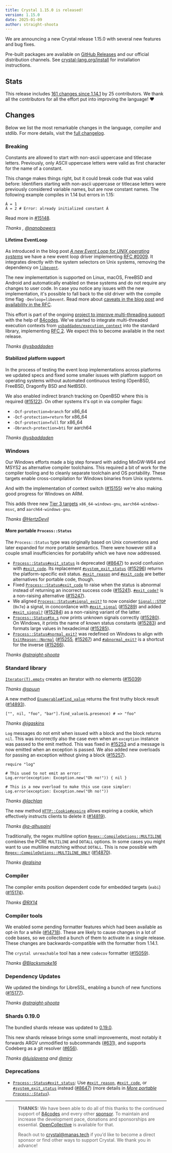 ```yaml
---
title: Crystal 1.15.0 is released!
version: 1.15.0
date: 2025-01-09
author: straight-shoota
---
```


We are announcing a new Crystal release 1.15.0 with several new features and bug fixes.

Pre-built packages are available on [GitHub Releases](https://github.com/crystal-lang/crystal/releases/tag/1.15.0)
and our official distribution channels.
See [crystal-lang.org/install](https://crystal-lang.org/install/) for
installation instructions.

## Stats

This release includes [161 changes since 1.14.1](https://github.com/crystal-lang/crystal/pulls?q=is%3Apr+milestone%3A1.15.0)
by 25 contributors.  We thank all the contributors for all the effort put into
improving the language! ❤️

## Changes

Below we list the most remarkable changes in the language, compiler and stdlib.
For more details, visit the [full changelog](https://github.com/crystal-lang/crystal/releases/tag/1.15.0).

### Breaking

Constants are allowed to start with non-ascii uppercase and titlecase letters.
Previously, only ASCII uppercase letters were valid as first character for the
name of a constant.

This change makes things right, but it could break code that was valid before:
Identifiers starting with non-ascii uppercase or titlecase letters were
previously considered variable names, but are now constant names.
The following example compiles in 1.14 but errors in 1.15:

```cr
Á = 1
Á = 2 # Error: already initialized constant Á
```

Read more in [#15148].

_Thanks , [@nanobowers]_

[#15148]: https://github.com/crystal-lang/crystal/pull/15148

#### Lifetime EventLoop

As introduced in the blog post [_A new Event Loop for UNIX operating systems_](/2024/11/05/lifetime-event-loop/)
we have a new event loop driver implementing [RFC #0009].
It integrates directly with the system selectors on Unix systems, removing the
dependency on [`libevent`].

The new implementation is supported on Linux, macOS, FreeBSD and Android and
automatically enabled on these systems and do not require any changes to user
code.
In case you notice any issues with the new implementation, it's possible to fall
back to the old driver with the compile time flag `-Devloop=libevent`.
Read more about [caveats in the blog post][caveats] and [availability in the RFC][availability].

This effort is part of the ongoing [project to improve multi-threading support](/2024/02/09/84codes-manas-mt)
with the help of [84codes].
We've started to integrate multi-threaded execution contexts from [`ysbaddaden/execution_context`]
into the standard library, implementing [RFC 2](https://github.com/crystal-lang/rfcs/pull/2).
We expect this to become available in the next release.

_Thanks [@ysbaddaden]_

[`libevent`]: https://libevent.org/
[caveats]: /2024/11/05/lifetime-event-loop/#caveats
[availability]: https://github.com/crystal-lang/rfcs/blob/main/text/0009-lifetime-event_loop.md#availability
[RFC #0009]: https://github.com/crystal-lang/rfcs/blob/main/text/0009-lifetime-event_loop.md
[`ysbaddaden/execution_context`]: https://github.com/ysbaddaden/execution_context

#### Stabilized platform support

In the process of testing the event loop implementations across platforms we
updated specs and fixed some smaller issues with platform support on operating
systems without automated continuous testing (OpenBSD, FreeBSD, Dragonfly BSD
and NetBSD).

We also enabled indirect branch tracking on OpenBSD where this is required
([#15122]). On other systems it's opt in via compiler flags:

- `-Dcf-protection=branch` for x86_64
- `-Dcf-protection=return` for x86_64
- `-Dcf-protection=full` for x86_64
- `-Dbranch-protection=bti` for aarch64

_Thanks  [@ysbaddaden]_

[#15122]: https://github.com/crystal-lang/crystal/issues/15122

### Windows

Our Windows efforts made a big step forward with adding MinGW-W64 and MSYS2 as
alternative compiler toolchains.  This required a bit of work for the compiler
tooling and to cleanly separate toolchain and OS portability.  These targets
enable cross-compilation for Windows binaries from Unix systems.

And with the implementation of context switch ([#15155]) we're also making good
progress for Windows on ARM.

This adds three new [Tier 3 targets](https://crystal-lang.org/reference/1.15/syntax_and_semantics/platform_support.html)
`x86_64-windows-gnu`, `aarch64-windows-msvc`, and `aarch64-windows-gnu`.

_Thanks  [@HertzDevil]_

[#15155]: https://github.com/crystal-lang/crystal/issues/15155

#### More portable `Process::Status`

The `Process::Status` type was originally based on Unix conventions and
later expanded for more portable semantics.  There were however still a couple
small insufficiencies for portability which we have now addressed.

- [`Process::Status#exit_status`] is deprecated ([#8647]) to avoid confusion with
  [`#exit_code`].  Its replacement [`#system_exit_status`] ([#15296]) returns the
  platform-specific exit status.  [`#exit_reason`] and [`#exit_code`] are better
  alternatives for portable code, though.
- Fixed [`Process::Status#exit_code`] to raise when the status is abnormal instead
  of returning an incorrect success code ([#15241]).  [`#exit_code?`] is a
  non-raising alternative ([#15247]).
- We aligned [`Process::Status#signal_exit?`] to now consider [`Signal::STOP`]
  (`0x7e`) a signal, in concordance with  [`#exit_signal`] ([#15289]) and added
  [`#exit_signal?`] ([#15284]) as a non-raising variant of the latter.
- [`Process::Status#to_s`] now prints unknown signals correctly ([#15280]).
  On Windows, it prints the name of known status constants ([#15283]) and
  formats large values in hexadecimal ([#15285]).
- [`Process::Status#normal_exit?`] was redefined on Windows to align with
  [`ExitReason::Normal`] ([#15255], [#15267]) and [`#abnormal_exit?`] is a shortcut
  for the inverse ([#15266]).

_Thanks  [@straight-shoota]_

[#8647]: https://github.com/crystal-lang/crystal/issues/8647
[#15296]: https://github.com/crystal-lang/crystal/issues/15296
[#15241]: https://github.com/crystal-lang/crystal/issues/15241
[#15247]: https://github.com/crystal-lang/crystal/issues/15247
[#15289]: https://github.com/crystal-lang/crystal/issues/15289
[#15284]: https://github.com/crystal-lang/crystal/issues/15284
[#15280]: https://github.com/crystal-lang/crystal/issues/15280
[#15283]: https://github.com/crystal-lang/crystal/issues/15283
[#15285]: https://github.com/crystal-lang/crystal/issues/15285
[#15255]: https://github.com/crystal-lang/crystal/issues/15255
[#15267]: https://github.com/crystal-lang/crystal/issues/15267
[#15266]: https://github.com/crystal-lang/crystal/issues/15266

### Standard library

[`Iterator(T).empty`] creates an iterator with no elements ([#15039])

_Thanks [@spuun]_

A new method [`Enumerable#find_value`] returns the first truthy block result ([#14893]).

```cr
["", nil, "foo", "bar"].find_value(&.presence) # => "foo"
```

_Thanks [@jgaskins]_

`Log` messages do not emit when issued with a block and the block returns `nil`.
This was incorrectly also the case even when an `exception` instance was passed
to the emit method. This was fixed in [#15253] and a message is now emitted when
an exception is passed. We also added new overloads for passing an exception
without giving a block ([#15257]).

```cr
require "log"

# This used to not emit an error:
Log.error(exception: Exception.new("Oh no!")) { nil }

# This is a new overload to make this use case simpler:
Log.error(exception: Exception.new("Oh no!"))
```

_Thanks [@lachlan]_

The new method [`HTTP::Cookie#expire`] allows expiring a cookie, which
effectively instructs clients to delete it ([#14819]).

_Thanks [@a-alhusaini]_

Traditionally, the regex multiline option [`Regex::CompileOptions::MULTILINE`]
combines the PCRE `MULTILINE` and `DOTALL` options. In some cases you might want
to use multiline matching without `DOTALL`. This is now possible with [`Regex::CompileOptions::MULTILINE_ONLY`] ([#14870]).

_Thanks [@ralsina]_

[#15039]: https://github.com/crystal-lang/crystal/issues/15039
[#14893]: https://github.com/crystal-lang/crystal/issues/14893
[#15253]: https://github.com/crystal-lang/crystal/issues/15253
[#15257]: https://github.com/crystal-lang/crystal/issues/15257
[#14819]: https://github.com/crystal-lang/crystal/issues/14819
[#14870]: https://github.com/crystal-lang/crystal/issues/14870

### Compiler

The compiler emits position dependent code for embedded targets (`eabi`) ([#15174]).

_Thanks  [@RX14]_

[#15174]: https://github.com/crystal-lang/crystal/issues/15174

### Compiler tools

We enabled some pending formatter features which had been available as opt-in
for a while ([#14718]). These are likely to cause changes in a lot of code bases,
so we collected a bunch of them to activate in a single release.
These changes are backwards-compatible with the formatter from 1.14.1.

The `crystal unreachable` tool has a new `codecov` formatter ([#15059]).

_Thanks  [@Blacksmoke16]_

[#14718]: https://github.com/crystal-lang/crystal/issues/14718
[#15059]: https://github.com/crystal-lang/crystal/issues/15059

### Dependency Updates

We updated the bindings for LibreSSL, enabling a bunch of new functions ([#15177]).

_Thanks  [@straight-shoota]_

[#15177]: https://github.com/crystal-lang/crystal/issues/15177

### Shards 0.19.0

The bundled shards release was updated to [0.19.0](https://github.com/crystal-lang/shards/releases/tag/v0.19.0).

This new shards release brings some small improvements, most notably
it forwards ARGV unmodified to subcommands ([#631]), and supports Codeberg as a
git resolver ([#656]).

_Thanks [@luislavena] and [@miry]_

[#631]: https://github.com/crystal-lang/shards/pull/631
[#656]: https://github.com/crystal-lang/shards/pull/656

### Deprecations

- [`Process::Status#exit_status`]: Use [`#exit_reason`], [`#exit_code`], or [`#system_exit_status`] instead ([#8647])
  (more details in [_More portable `Process::Status`_](#more-portable-processstatus)).

---

> **THANKS:**
> We have been able to do all of this thanks to the continued support of [84codes](https://www.84codes.com/) and every other [sponsor](/sponsors).
> To maintain and increase the development pace, donations and sponsorships are
> essential.  [OpenCollective](https://opencollective.com/crystal-lang) is
> available for that.
>
> Reach out to [crystal@manas.tech](mailto:crystal@manas.tech)
> if you’d like to become a direct sponsor or find other ways to support Crystal.
> We thank you in advance!

[84codes]: https://www.84codes.com/
[@Blacksmoke16]: https://github.com/Blacksmoke16
[@HertzDevil]: https://github.com/HertzDevil
[@RX14]: https://github.com/RX14
[@a-alhusaini]: https://github.com/a-alhusaini
[@jgaskins]: https://github.com/jgaskins
[@lachlan]: https://github.com/lachlan
[@luislavena]: https://github.com/luislavena
[@miry]: https://github.com/miry
[@nanobowers]: https://github.com/nanobowers
[@ralsina]: https://github.com/ralsina
[@spuun]: https://github.com/spuun
[@straight-shoota]: https://github.com/straight-shoota
[@ysbaddaden]: https://github.com/ysbaddaden
[`Enumerable#find_value`]: https://crystal-lang.org/api/1.15.0/Enumerable.html#find_value(if_none=nil,&:T-%3E)-instance-method
[`HTTP::Cookie#expire`]: https://crystal-lang.org/api/1.15.0/HTTP/Cookie.html#expire-instance-method
[`Regex::CompileOptions::MULTILINE`]: https://crystal-lang.org/api/1.15.0/Regex/Options.html#MULTILINE
[`Regex::CompileOptions::MULTILINE_ONLY`]: https://crystal-lang.org/api/1.15.0/Regex/Options.html#MULTILINE_ONLY
[`Process::Status#exit_status`]: https://crystal-lang.org/api/1.15.0/Process/Status.html#exit_status:Int32-instance-method
[`#exit_code`]: https://crystal-lang.org/api/1.15.0/Process/Status.html#exit_code%3AInt32-instance-method
[`#system_exit_status`]: https://crystal-lang.org/api/1.15.0/Process/Status.html#system_exit_status%3AUInt32-instance-method
[`#exit_reason`]: https://crystal-lang.org/api/1.15.0/Process/Status.html#exit_reason%3AExitReason-instance-method
[`Process::Status#exit_code`]: https://crystal-lang.org/api/1.15.0/Process/Status.html#exit_code%3AInt32-instance-method
[`#exit_code?`]: https://crystal-lang.org/api/1.15.0/Process/Status.html#exit_code%3F%3AInt32%7CNil-instance-method
[`Process::Status#signal_exit?`]: https://crystal-lang.org/api/1.15.0/Process/Status.html#signal_exit%3F%3ABool-instance-method
[`Signal::STOP`]: https://crystal-lang.org/api/1.15.0/Signal.html#STOP
[`#exit_signal`]: https://crystal-lang.org/api/1.15.0/Process/Status.html#exit_signal%3ASignal-instance-method
[`#exit_signal?`]: https://crystal-lang.org/api/1.15.0/Process/Status.html#exit_signal%3F%3ASignal%7CNil-instance-method
[`Process::Status#to_s`]: https://crystal-lang.org/api/1.15.0/Process/Status.html#to_s%3AString-instance-method
[`Process::Status#normal_exit?`]: https://crystal-lang.org/api/1.15.0/Process/Status.html#normal_exit%3F%3ABool-instance-method
[`ExitReason::Normal`]: https://crystal-lang.org/api/1.15.0/Process/ExitReason.html#Normal
[`#abnormal_exit?`]: https://crystal-lang.org/api/1.15.0/Process/Status.html#abnormal_exit%3F%3ABool-instance-method
[`Iterator(T).empty`]: https://crystal-lang.org/api/1.15.0/Iterator.html#empty-class-method
